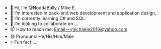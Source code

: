 - 👋 Hi, I’m @NoddaBully / Mike E.
- 👀 I’m interested in back-end web development and application design.
- 🌱 I’m currently learning C# and SQL.
- 💞️ I’m looking to collaborate on ...
- 📫 How to reach me: Email---michaele2016@yahoo.com
- 😄 Pronouns: He/His/Him/Male
- ⚡ Fun fact: ...

<!---
NoddaBully/NoddaBully is a ✨ special ✨ repository because its `README.md` (this file) appears on your GitHub profile.
You can click the Preview link to take a look at your changes.
--->
